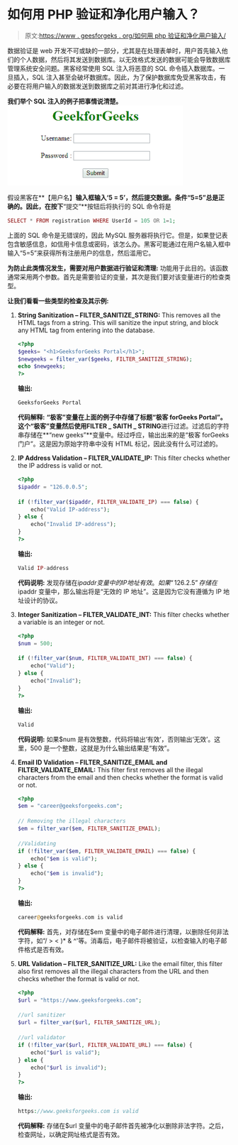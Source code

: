 # 如何用 PHP 验证和净化用户输入？

> 原文:[https://www . geesforgeks . org/如何用 php 验证和净化用户输入/](https://www.geeksforgeeks.org/how-to-validate-and-sanitize-user-input-with-php/)

数据验证是 web 开发不可或缺的一部分，尤其是在处理表单时，用户首先输入他们的个人数据，然后将其发送到数据库。以无效格式发送的数据可能会导致数据库管理系统安全问题。黑客经常使用 SQL 注入将恶意的 SQL 命令插入数据库。一旦插入，SQL 注入甚至会破坏数据库。因此，为了保护数据库免受黑客攻击，有必要在将用户输入的数据发送到数据库之前对其进行净化和过滤。

**我们举个 SQL 注入的例子把事情说清楚。**
![](img/f9a0318c7bfdc3131b1ee7e578f48fa3.png)

假设黑客在**【用户名】**输入框输入‘5 = 5’，然后提交数据。条件“5=5”总是正确的。因此，在按下**“提交”**按钮后将执行的 SQL 命令将是

```php
SELECT * FROM registration WHERE UserId = 105 OR 1=1;
```

上面的 SQL 命令是无错误的，因此 MySQL 服务器将执行它。但是，如果登记表包含敏感信息，如信用卡信息或密码，该怎么办。黑客可能通过在用户名输入框中输入“5=5”来获得所有注册用户的信息，然后滥用它。

**为防止此类情况发生，需要对用户数据进行验证和清理:**
功能用于此目的。该函数通常采用两个参数。首先是需要验证的变量，其次是我们要对该变量进行的检查类型。

**让我们看看一些类型的检查及其示例:**

1.  **String Sanitization – FILTER_SANITIZE_STRING:** This removes all the HTML tags from a string. This will sanitize the input string, and block any HTML tag from entering into the database.

    ```php
    <?php
    $geeks= "<h1>GeeksforGeeks Portal</h1>";
    $newgeeks = filter_var($geeks, FILTER_SANITIZE_STRING);
    echo $newgeeks;
    ?>
    ```

    **输出:**

    ```php
    GeeksforGeeks Portal
    ```

    **代码解释:**
    **“极客”**变量在上面的例子中存储了标题“极客 forGeeks Portal”。这个**“极客”**变量然后使用**FILTER _ SAITH _ STRING**进行过滤。过滤后的字符串存储在**“new geeks”**变量中。经过呼应，输出出来的是“极客 forGeeks 门户”。这是因为原始字符串中没有 HTML 标记，因此没有什么可过滤的。

2.  **IP Address Validation – FILTER_VALIDATE_IP:** This filter checks whether the IP address is valid or not.

    ```php
    <?php
    $ipaddr = "126.0.0.5";

    if (!filter_var($ipaddr, FILTER_VALIDATE_IP) === false) {
        echo("Valid IP-address");
    } else {
        echo("Invalid IP-address");
    }
    ?>
    ```

    **输出:**

    ```php
    Valid IP-address
    ```

    **代码说明:**
    发现存储在$ipaddr 变量中的 IP 地址有效。如果“126.2.5”存储在$ipaddr 变量中，那么输出将是“无效的 IP 地址”。这是因为它没有遵循为 IP 地址设计的协议。

3.  **Integer Sanitization – FILTER_VALIDATE_INT:** This filter checks whether a variable is an integer or not.

    ```php
    <?php
    $num = 500;

    if (!filter_var($num, FILTER_VALIDATE_INT) === false) {
        echo("Valid");
    } else {
        echo("Invalid");
    }
    ?>
    ```

    **输出:**

    ```php
    Valid
    ```

    **代码说明:**
    如果$num 是有效整数，代码将输出‘有效’，否则输出‘无效’。这里，500 是一个整数，这就是为什么输出结果是“有效”。

4.  **Email ID Validation – FILTER_SANITIZE_EMAIL and FILTER_VALIDATE_EMAIL:** This filter first removes all the illegal characters from the email and then checks whether the format is valid or not.

    ```php
    <?php
    $em = "career@geeksforgeeks.com";

    // Removing the illegal characters
    $em = filter_var($em, FILTER_SANITIZE_EMAIL);

    //Validating
    if (!filter_var($em, FILTER_VALIDATE_EMAIL) === false) {
        echo("$em is valid");
    } else {
        echo("$em is invalid");
    }
    ?>
    ```

    **输出:**

    ```php
    career@geeksforgeeks.com is valid
    ```

    **代码解释:**
    首先，对存储在$em 变量中的电子邮件进行清理，以删除任何非法字符，如“/ > < )* & ^'等。消毒后，电子邮件将被验证，以检查输入的电子邮件格式是否有效。

5.  **URL Validation – FILTER_SANITIZE_URL:** Like the email filter, this filter also first removes all the illegal characters from the URL and then checks whether the format is valid or not.

    ```php
    <?php
    $url = "https://www.geeksforgeeks.com";

    //url sanitizer
    $url = filter_var($url, FILTER_SANITIZE_URL);

    //url validator
    if (!filter_var($url, FILTER_VALIDATE_URL) === false) {
        echo("$url is valid");
    } else {
        echo("$url is invalid");
    }
    ?>
    ```

    **输出:**

    ```php
    https://www.geeksforgeeks.com is valid
    ```

    **代码解释:**
    存储在$url 变量中的电子邮件首先被净化以删除非法字符。之后，检查网址，以确定网址格式是否有效。